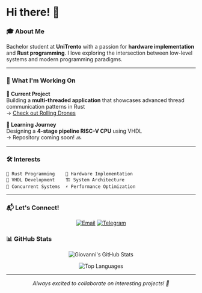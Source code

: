 # Hi there! 👋

### 🎓 About Me
Bachelor student at **UniTrento** with a passion for **hardware implementation** and **Rust programming**. I love exploring the intersection between low-level systems and modern programming paradigms.

---

### 🚀 What I'm Working On

**🔭 Current Project**  
Building a **multi-threaded application** that showcases advanced thread communication patterns in Rust  
→ [Check out Rolling Drones](https://github.com/giorebecchi/Rolling_Drones.git)

**🌱 Learning Journey**  
Designing a **4-stage pipeline RISC-V CPU** using VHDL  
→ Repository coming soon! 🔜

---

### 🛠️ Interests

```
🦀 Rust Programming    🔧 Hardware Implementation
💾 VHDL Development    🏗️ System Architecture
🧵 Concurrent Systems  ⚡ Performance Optimization
```

---

### 📬 Let's Connect!

<div align="center">

[![Email](https://img.shields.io/badge/Email-giovanni.rebecchi04%40gmail.com-red?style=for-the-badge&logo=gmail&logoColor=white)](mailto:giovanni.rebecchi04@gmail.com)
[![Telegram](https://img.shields.io/badge/Telegram-@giovanni_rebecchi-blue?style=for-the-badge&logo=telegram&logoColor=white)](https://t.me/giovanni_rebecchi)

</div>


### 📊 GitHub Stats

<div align="center">

![Giovanni's GitHub Stats](https://github-readme-stats.vercel.app/api?username=giorebecchi&show_icons=true&theme=radical&hide_border=true)

![Top Languages](https://github-readme-stats.vercel.app/api/top-langs/?username=giorebecchi&layout=compact&theme=radical&hide_border=true)


</div>

---

<div align="center">
  <i>Always excited to collaborate on interesting projects! 🚀</i>
</div>
